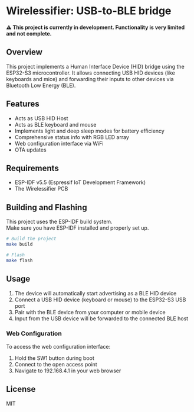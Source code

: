 # Wirelessifier: USB-to-BLE bridge

**⚠️ This project is currently in development. Functionality is very limited and not complete.**

## Overview

This project implements a Human Interface Device (HID) bridge using the ESP32-S3 microcontroller. It allows connecting USB HID devices (like keyboards and mice) and forwarding their inputs to other devices via Bluetooth Low Energy (BLE).

## Features

- Acts as USB HID Host
- Acts as BLE keyboard and mouse
- Implements light and deep sleep modes for battery efficiency
- Comprehensive status info with RGB LED array
- Web configuration interface via WiFi
- OTA updates

## Requirements

- ESP-IDF v5.5 (Espressif IoT Development Framework)
- The Wirelessifier PCB

## Building and Flashing

This project uses the ESP-IDF build system. \
Make sure you have ESP-IDF installed and properly set up.

```bash
# Build the project
make build

# Flash 
make flash
```

## Usage

1. The device will automatically start advertising as a BLE HID device
2. Connect a USB HID device (keyboard or mouse) to the ESP32-S3 USB port
3. Pair with the BLE device from your computer or mobile device
4. Input from the USB device will be forwarded to the connected BLE host

### Web Configuration

To access the web configuration interface:
1. Hold the SW1 button during boot
2. Connect to the open access point
3. Navigate to 192.168.4.1 in your web browser

## License

MIT
